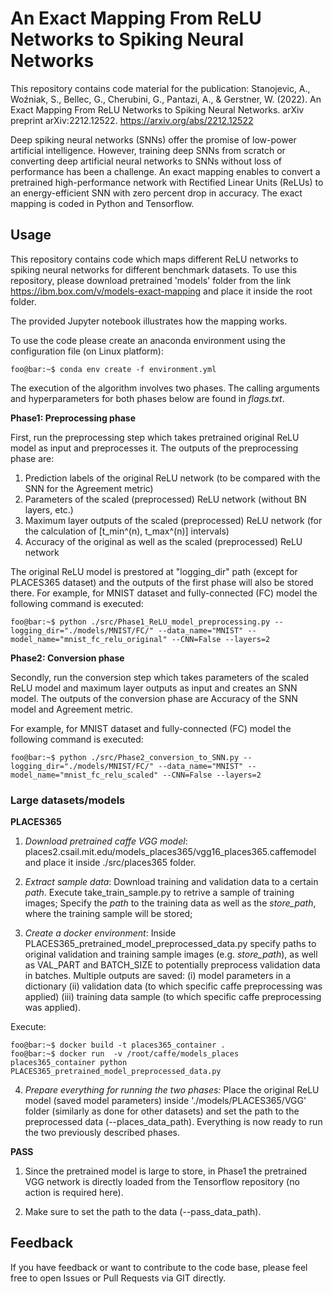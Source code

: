 # An Exact Mapping From ReLU Networks to Spiking Neural Networks

This repository contains code material for the publication: Stanojevic, A., Woźniak, S., Bellec, G., Cherubini, G., Pantazi, A., &amp; Gerstner, W. (2022). An Exact Mapping From ReLU Networks to Spiking Neural Networks. arXiv preprint arXiv:2212.12522. https://arxiv.org/abs/2212.12522 

Deep spiking neural networks (SNNs) offer the promise of low-power artificial intelligence. However, training deep SNNs from scratch or converting deep artificial neural networks to SNNs without loss of performance has been a challenge. An exact mapping enables to convert a pretrained high-performance network with Rectified Linear Units (ReLUs) to an energy-efficient SNN with zero percent drop in accuracy. The exact mapping is coded in Python and Tensorflow.

## Usage
This repository contains code which maps different ReLU networks to spiking neural networks for different benchmark datasets. To use this repository, please download pretrained 'models' folder from the link https://ibm.box.com/v/models-exact-mapping and place it inside the root folder.  
  

The provided Jupyter notebook illustrates how the mapping works. 

To use the code please create an anaconda environment using the configuration file (on Linux platform):
```console
foo@bar:~$ conda env create -f environment.yml
```
The execution of the algorithm involves two phases. The calling arguments and hyperparameters for both phases below are found in *flags.txt*.

**Phase1: Preprocessing phase**

First, run the preprocessing step which takes pretrained original ReLU model as input and preprocesses it. The outputs of the preprocessing phase are: 
1. Prediction labels of the original ReLU network (to be compared with the SNN for the Agreement metric)
2. Parameters of the scaled (preprocessed) ReLU network (without BN layers, etc.)
3. Maximum layer outputs of the scaled (preprocessed) ReLU network (for the calculation of [t_min^(n), t_max^(n)] intervals)
4. Accuracy of the original as well as the scaled (preprocessed) ReLU network

The original ReLU model is prestored at "logging_dir" path (except for PLACES365 dataset) and the outputs of the first phase will also be stored there. 
For example, for MNIST dataset and fully-connected (FC) model the following command is executed:
```console
foo@bar:~$ python ./src/Phase1_ReLU_model_preprocessing.py --logging_dir="./models/MNIST/FC/" --data_name="MNIST" --model_name="mnist_fc_relu_original" --CNN=False --layers=2 
```
**Phase2: Conversion phase**

Secondly, run the conversion step which takes parameters of the scaled ReLU model and maximum layer outputs as input and creates an SNN model. The outputs of the conversion phase are Accuracy of the SNN model and Agreement metric. 

For example, for MNIST dataset and fully-connected (FC) model the following command is executed:
```console
foo@bar:~$ python ./src/Phase2_conversion_to_SNN.py --logging_dir="./models/MNIST/FC/" --data_name="MNIST" --model_name="mnist_fc_relu_scaled" --CNN=False --layers=2 
```

### Large datasets/models

**PLACES365**

1. *Download pretrained caffe VGG model*: places2.csail.mit.edu/models_places365/vgg16_places365.caffemodel and place it inside ./src/places365 folder.

2. *Extract sample data*: Download training and validation data to a certain *path*. Execute take_train_sample.py to retrive a sample of training images; Specify the *path* to the training data as well as the *store_path*, where the training sample will be stored;

3. *Create a docker environment*: Inside PLACES365_pretrained_model_preprocessed_data.py specify paths to original validation and training sample images (e.g. *store_path*), as well as VAL_PART and BATCH_SIZE to potentially preprocess validation data in batches. Multiple outputs are saved: (i) model parameters in a dictionary (ii) validation data (to which specific caffe preprocessing was applied) (iii) training data sample (to which specific caffe preprocessing was applied). 

Execute: 
```console
foo@bar:~$ docker build -t places365_container . 
foo@bar:~$ docker run  -v /root/caffe/models_places places365_container python PLACES365_pretrained_model_preprocessed_data.py 
```
4. *Prepare everything for running the two phases:* Place the original ReLU model (saved model parameters) inside './models/PLACES365/VGG' folder (similarly as done for other datasets) and set the path to the preprocessed data (--places_data_path). Everything is now ready to run the two previously described phases.


**PASS**

1. Since the pretrained model is large to store, in Phase1 the pretrained VGG network is directly loaded from the Tensorflow repository (no action is required here).

2. Make sure to set the path to the data (--pass_data_path).

## Feedback
If you have feedback or want to contribute to the code base, please feel free to open Issues or Pull Requests via GIT directly.
